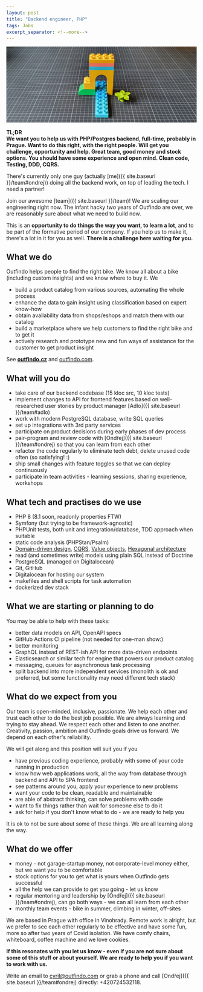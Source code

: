 ```yaml
---
layout: post
title: "Backend engineer, PHP"
tags: Jobs
excerpt_separator: <!--more-->
---
```


![Team](/assets/bricks/1.jpg)
<br>

**TL;DR**   
**We want you to help us with PHP/Postgres backend, full-time, probably in Prague. Want to do this right, with the right people. Will get you challenge, opportunity and help. Great team, good money and stock options. You should have some experience and open mind. Clean code, Testing, DDD, CQRS.**

<!--more-->

There's currently only one guy (actually [me]({{ site.baseurl }}/team#ondrej)) doing all the backend work, on top of leading the tech.
I need a partner!

Join our awesome [team]({{ site.baseurl }}/team)! We are scaling our engineering right now.
The infant hacky two years of Outfindo are over, we are reasonably sure about what we need to build now.

This is an **opportunity to do things the way you want, to learn a lot**, and to be part of the formative period of our company.
If you help us to make it, there's a lot in it for you as well. **There is a challenge here waiting for you.**

## What we do

Outfindo helps people to find the right bike. We know all about a bike (including custom insights) and we know where to buy it. We
* build a product catalog from various sources, automating the whole process
* enhance the data to gain insight using classification based on expert know-how
* obtain availability data from shops/eshops and match them with our catalog
* build a marketplace where we help customers to find the right bike and to get it
* actively research and prototype new and fun ways of assistance for the customer to get product insight

See **[outfindo.cz](https://outfindo.cz)** and [outfindo.com](https://outfindo.com).

## What will you do

* take care of our backend codebase (15 kloc src, 10 kloc tests)
* implement changes to API for frontend features based on well-researched user stories by product manager [Adlo]({{ site.baseurl }}/team#adlo)
* work with modern PostgreSQL database, write SQL queries
* set up integrations with 3rd party services
* participate on product decisions during early phases of dev process
* pair-program and review code with [Ondřej]({{ site.baseurl }}/team#ondrej) so that you can learn from each other
* refactor the code regularly to eliminate tech debt, delete unused code often (so satisfying! :)
* ship small changes with feature toggles so that we can deploy continuously
* participate in team activities - learning sessions, sharing experience, workshops

## What tech and practises do we use

* PHP 8 (8.1 soon, readonly properties FTW)
* Symfony (but trying to be framework-agnostic)
* PHPUnit tests, both unit and integration/database, TDD approach when suitable
* static code analysis (PHPStan/Psalm)
* [Domain-driven design](https://martinfowler.com/tags/domain%20driven%20design.html), [CQRS](https://martinfowler.com/bliki/CQRS.html), [Value objects](https://martinfowler.com/bliki/ValueObject.html), [Hexagonal architecture](https://matthiasnoback.nl/2017/07/layers-ports-and-adapters-part-1-introduction/)
* read (and sometimes write) models using plain SQL instead of Doctrine
* PostgreSQL (managed on Digitalocean)
* Git, GitHub
* Digitalocean for hosting our system
* makefiles and shell scripts for task automation
* dockerized dev stack

## What we are starting or planning to do

You may be able to help with these tasks:
* better data models on API, OpenAPI specs
* GitHub Actions CI pipeline (not needed for one-man show:)
* better monitoring
* GraphQL instead of REST-ish API for more data-driven endpoints
* Elasticsearch or similar tech for engine that powers our product catalog
* messaging, queues for asynchronous task processing
* split backend into more independent services (monolith is ok and preferred, but some functionality may need different tech stack)

## What do we expect from you

Our team is open-minded, inclusive, passionate. We help each other and trust each other to do the best job possible.
We are always learning and trying to stay ahead. We respect each other and listen to one another.
Creativity, passion, ambition and Outfindo goals drive us forward. We depend on each other's reliability.

We will get along and this position will suit you if you

* have previous coding experience, probably with some of your code running in production
* know how web applications work, all the way from database through backend and API to SPA frontend
* see patterns around you, apply your experience to new problems
* want your code to be clean, readable and maintainable
* are able of abstract thinking, can solve problems with code
* want to fix things rather than wait for someone else to do it
* ask for help if you don't know what to do - we are ready to help you

It is ok to not be sure about some of these things. We are all learning along the way.


## What do we offer

* money - not garage-startup money, not corporate-level money either, but we want you to be comfortable
* stock options for you to get what is yours when Outfindo gets successful
* all the help we can provide to get you going - let us know
* regular mentoring and leadership by [Ondřej]({{ site.baseurl }}/team#ondrej), can go both ways - we can all learn from each other
* monthly team events - bike in summer, climbing in winter, off-sites

We are based in Prague with office in Vinohrady.
Remote work is alright, but we prefer to see each other regularly to be effective and have some fun, more so after two years of Covid isolation.
We have comfy chairs, whiteboard, coffee machine and we love cookies.

**If this resonates with you let us know - even if you are not sure about some of this stuff or about yourself. We are ready to help you if you want to work with us.**

Write an email to [cyril@outfindo.com](mailto:cyril@outfindo.com) or grab a phone and call [Ondřej]({{ site.baseurl }}/team#ondrej) directly: +420724532118.
